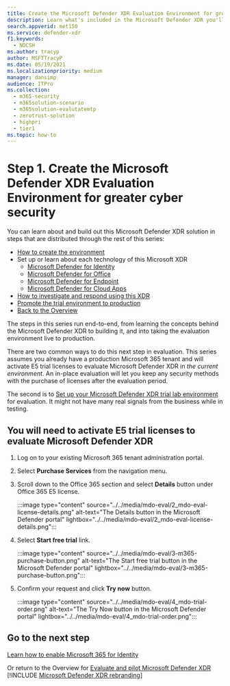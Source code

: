 ```yaml
---
title: Create the Microsoft Defender XDR Evaluation Environment for greater cyber security and XDR
description: Learn what's included in the Microsoft Defender XDR you'll evaluate, and se up your Microsoft Defender XDR trial lab or pilot environment by activating trial licenses. Start your XDR cyber security journey here and learn how to take that test to production.
search.appverid: met150
ms.service: defender-xdr
f1.keywords: 
  - NOCSH
ms.author: tracyp
author: MSFTTracyP
ms.date: 05/19/2021
ms.localizationpriority: medium
manager: dansimp 
audience: ITPro
ms.collection: 
  - m365-security
  - m365solution-scenario
  - m365solution-evalutatemtp
  - zerotrust-solution
  - highpri
  - tier1
ms.topic: how-to
---
```

# Step 1. Create the Microsoft Defender XDR Evaluation Environment for greater cyber security

You can learn about and build out this Microsoft Defender XDR solution in steps that are distributed through the rest of this series:

- [How to create the environment](eval-create-eval-environment.md)
- Set up or learn about each technology of this Microsoft XDR
    - [Microsoft Defender for Identity](eval-defender-identity-overview.md)
    - [Microsoft Defender for Office](eval-defender-office-365-overview.md)
    - [Microsoft Defender for Endpoint](eval-defender-endpoint-overview.md)
    - [Microsoft Defender for Cloud Apps](eval-defender-mcas-overview.md)
- [How to investigate and respond using this XDR](eval-defender-investigate-respond.md)
- [Promote the trial environment to production](eval-defender-promote-to-production.md)
- [Back to the Overview](eval-overview.md)

The steps in this series run end-to-end, from learning the concepts behind the Microsoft Defender XDR to building it, and into taking the evaluation environment live to production.

There are two common ways to do this next step in evaluation. This series assumes you already have a production Microsoft 365 tenant and will activate E5 trial licenses to evaluate Microsoft Defender XDR in *the current environment*. An in-place evaluation will let you keep any security methods with the purchase of licenses after the evaluation period.

The second is to  [Set up your Microsoft Defender XDR trial lab environment](setup-m365deval.md) for evaluation. It might not have many real signals from the business while in testing.

<a name='you-will-need-to-activate-e5-trial-licenses-to-evaluate-microsoft-365-defender'></a>

## You will need to activate E5 trial licenses to evaluate Microsoft Defender XDR

1. Log on to your existing Microsoft 365 tenant administration portal.
2. Select **Purchase Services** from the navigation menu.
3. Scroll down to the Office 365 section and select **Details** button under Office 365 E5 license.

   :::image type="content" source="../../media/mdo-eval/2_mdo-eval-license-details.png" alt-text="The Details button in the Microsoft Defender portal" lightbox="../../media/mdo-eval/2_mdo-eval-license-details.png":::

4. Select **Start free trial** link.

   :::image type="content" source="../../media/mdo-eval/3-m365-purchase-button.png" alt-text="The Start free trial button in the Microsoft Defender portal" lightbox="../../media/mdo-eval/3-m365-purchase-button.png":::

5. Confirm your request and click **Try now** button.

   :::image type="content" source="../../media/mdo-eval/4_mdo-trial-order.png" alt-text="The Try Now button in the Microsoft Defender portal" lightbox="../../media/mdo-eval/4_mdo-trial-order.png":::

## Go to the next step

[Learn how to enable Microsoft 365 for Identity](eval-defender-identity-overview.md)

Or return to the Overview for [Evaluate and pilot Microsoft Defender XDR](eval-overview.md)
[!INCLUDE [Microsoft Defender XDR rebranding](../../includes/defender-m3d-techcommunity.md)]
